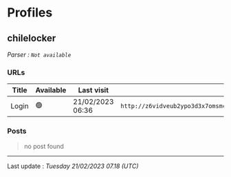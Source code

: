 # Profiles

## **chilelocker**


_Parser : `Not available`_

### URLs
| Title | Available | Last visit | fqdn | Screenshot 
|---|---|---|---|---|
| Login | 🟢 | 21/02/2023 06:36 | `http://z6vidveub2ypo3d3x7omsmcxqwxkkmvn5y3paoufyd2tt4bfbkg33kid.onion` | <a href="https://www.ransomware.live/screenshots/z6vidveub2ypo3d3x7omsmcxqwxkkmvn5y3paoufyd2tt4bfbkg33kid-onion.png" target=_blank>📸</a> | 

### Posts

> no post found


 --- 


Last update : _Tuesday 21/02/2023 07.18 (UTC)_
